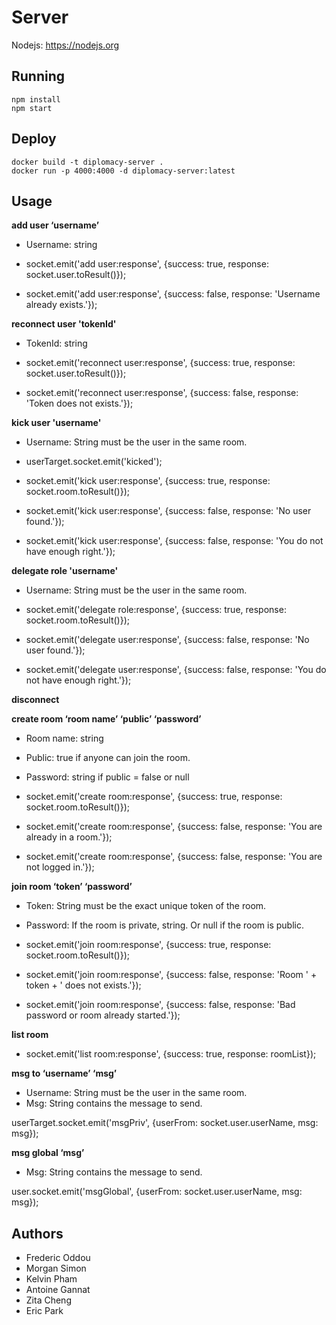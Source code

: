 # Server
Nodejs: https://nodejs.org

## Running
```
npm install
npm start
```

## Deploy
```
docker build -t diplomacy-server .
docker run -p 4000:4000 -d diplomacy-server:latest 
```

## Usage
**add user ‘username’**

- Username: string

- socket.emit('add user:response', {success: true, response: socket.user.toResult()});
- socket.emit('add user:response', {success: false, response: 'Username already exists.'});

**reconnect user 'tokenId'**

- TokenId: string

- socket.emit('reconnect user:response', {success: true, response: socket.user.toResult()});
- socket.emit('reconnect user:response', {success: false, response: 'Token does not exists.'});

**kick user 'username'**

- Username: String must be the user in the same room.

- userTarget.socket.emit('kicked');
- socket.emit('kick user:response', {success: true, response: socket.room.toResult()});
- socket.emit('kick user:response', {success: false, response: 'No user found.'});
- socket.emit('kick user:response', {success: false, response: 'You do not have enough right.'});

**delegate role 'username'**

- Username: String must be the user in the same room.

- socket.emit('delegate role:response', {success: true, response: socket.room.toResult()});
- socket.emit('delegate user:response', {success: false, response: 'No user found.'});
- socket.emit('delegate user:response', {success: false, response: 'You do not have enough right.'});

**disconnect**

**create room ‘room name’ ‘public’ ‘password’**

- Room name: string
- Public: true if anyone can join the room.
- Password: string if public = false or null

- socket.emit('create room:response', {success: true, response: socket.room.toResult()});
- socket.emit('create room:response', {success: false, response: 'You are already in a room.'});
- socket.emit('create room:response', {success: false, response: 'You are not logged in.'});

**join room ‘token’ ‘password’**

- Token: String must be the exact unique token of the room.
- Password: If the room is private, string. Or null if the room is public.

- socket.emit('join room:response', {success: true, response: socket.room.toResult()});
- socket.emit('join room:response', {success: false, response: 'Room ' + token + ' does not exists.'});
- socket.emit('join room:response', {success: false, response: 'Bad password or room already started.'});

**list room**

- socket.emit('list room:response', {success: true, response: roomList});

**msg to ‘username’ ‘msg’**

- Username: String must be the user in the same room.
- Msg: String contains the message to send.

userTarget.socket.emit('msgPriv', {userFrom: socket.user.userName, msg: msg});

**msg global ‘msg’**

- Msg: String contains the message to send.

user.socket.emit('msgGlobal', {userFrom: socket.user.userName, msg: msg});

## Authors
- Frederic Oddou
- Morgan Simon
- Kelvin Pham
- Antoine Gannat
- Zita Cheng
- Eric Park